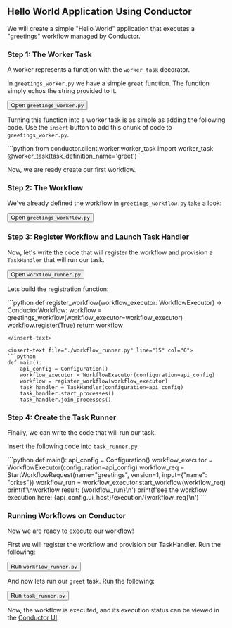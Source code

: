 ## Hello World Application Using Conductor

We will create a simple "Hello World" application that executes a "greetings" workflow managed by Conductor.

### Step 1: The Worker Task

A worker represents a function with the `worker_task` decorator.

In `greetings_worker.py` we have a simple `greet` function. The function simply echos the string provided to it.

<button data-command="open:greetings_worker.py">Open `greetings_worker.py`</button>

Turning this function into a worker task is as simple as adding the following code.  Use the `insert` button to add this chunk of code to `greetings_worker.py`.

<insert-text file="./greetings_worker.py" line="0" col="0">
```python
from conductor.client.worker.worker_task import worker_task
@worker_task(task_definition_name='greet')
```
</insert-text>

Now, we are ready create our first workflow.

### Step 2: The Workflow

We've already defined the workflow in `greetings_workflow.py` take a look:

<button data-command="open:greetings_workflow.py">Open `greetings_workflow.py`</button>


### Step 3: Register Workflow and Launch Task Handler
Now, let's write the code that will register the workflow and provision a `TaskHandler` that will run our task.

<button data-command="open:workflow_runner.py">Open `workflow_runner.py`</button>

Lets build the registration function:

<insert-text file="./workflow_runner.py" line="7" col="0">
```python
def register_workflow(workflow_executor: WorkflowExecutor) -> ConductorWorkflow:
    workflow = greetings_workflow(workflow_executor=workflow_executor)
    workflow.register(True)
    return workflow

```
</insert-text>

<insert-text file="./workflow_runner.py" line="15" col="0">
```python
def main():
    api_config = Configuration()
    workflow_executor = WorkflowExecutor(configuration=api_config)
    workflow = register_workflow(workflow_executor)
    task_handler = TaskHandler(configuration=api_config)
    task_handler.start_processes()
    task_handler.join_processes()

```
</insert-text>

### Step 4: Create the Task Runner
Finally, we can write the code that will run our task.

Insert the following code into `task_runner.py`.

<insert-text file="./task_runner.py" line="4" col="0">
```python
def main():
    api_config = Configuration()
    workflow_executor = WorkflowExecutor(configuration=api_config)
    workflow_req = StartWorkflowRequest(name="greetings", version=1, input={"name": "orkes"})
    workflow_run = workflow_executor.start_workflow(workflow_req)
    print(f'\nworkflow result: {workflow_run}\n')
    print(f'see the workflow execution here: {api_config.ui_host}/execution/{workflow_req}\n')
```
</insert-text>


### Running Workflows on Conductor

Now we are ready to execute our workflow!

First we will register the workflow and provision our TaskHandler. Run the following:

<button data-command="run:python workflow_runner.py">Run `workflow_runner.py`</button>

And now lets run our `greet` task.  Run the following:

<button data-command="run:python task_runner.py">Run `task_runner.py`</button>

Now, the workflow is executed, and its execution status can be viewed in the [Conductor UI](http://localhost:5000).